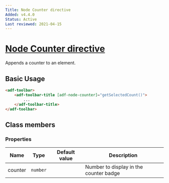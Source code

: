 ```yaml
---
Title: Node Counter directive
Added: v4.4.0
Status: Active
Last reviewed: 2021-04-15
---
```


# [Node Counter directive](../../../lib/content-services/src/lib/directives/node-counter.directive.ts "Defined in node-counter.directive.ts")

Appends a counter to an element.

## Basic Usage

```html
<adf-toolbar>
    <adf-toolbar-title [adf-node-counter]="getSelectedCount()">
        ...
    </adf-toolbar-title>
</adf-toolbar>
```

## Class members

### Properties

| Name | Type | Default value | Description |
| ---- | ---- | ------------- | ----------- |
| counter | `number` |  | Number to display in the counter badge |
